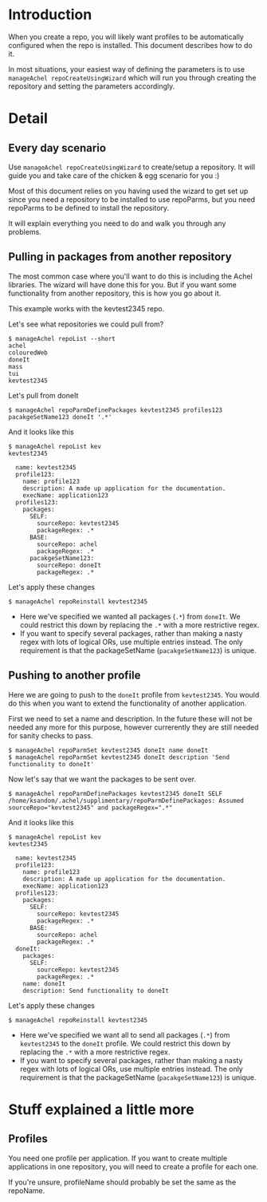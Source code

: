 # Introduction

When you create a repo, you will likely want profiles to be automatically configured when the repo is installed. This document describes how to do it.

In most situations, your easiest way of defining the parameters is to use `manageAchel repoCreateUsingWizard` which will run you through creating the repository and setting the parameters accordingly.

# Detail

## Every day scenario

Use `manageAchel repoCreateUsingWizard` to create/setup a repository. It will guide you and take care of the chicken & egg scenario for you :)

Most of this document relies on you having used the wizard to get set up since you need a repository to be installed to use repoParms, but you need repoParms to be defined to install the repository.

It will explain everything you need to do and walk you through any problems.

## Pulling in packages from another repository

The most common case where you'll want to do this is including the Achel libraries. The wizard will have done this for you. But if you want some functionality from another repository, this is how you go about it.

This example works with the kevtest2345 repo.

Let's see what repositories we could pull from?

    $ manageAchel repoList --short
    achel
    colouredWeb
    doneIt
    mass
    tui
    kevtest2345

Let's pull from doneIt

    $ manageAchel repoParmDefinePackages kevtest2345 profiles123 pacakgeSetName123 doneIt '.*'

And it looks like this

    $ manageAchel repoList kev
    kevtest2345
    
      name: kevtest2345
      profile123: 
        name: profile123
        description: A made up application for the documentation.
        execName: application123
      profiles123: 
        packages: 
          SELF: 
            sourceRepo: kevtest2345
            packageRegex: .*
          BASE: 
            sourceRepo: achel
            packageRegex: .*
          pacakgeSetName123: 
            sourceRepo: doneIt
            packageRegex: .*

Let's apply these changes

    $ manageAchel repoReinstall kevtest2345

* Here we've specified we wanted all packages (`.*`) from `doneIt`. We could restrict this down by replacing the `.*` with a more restrictive regex.
 * If you want to specify several packages, rather than making a nasty regex with lots of logical ORs, use multiple entries instead. The only requirement is that the packageSetName (`pacakgeSetName123`) is unique.

## Pushing to another profile

Here we are going to push to the `doneIt` profile from `kevtest2345`. You would do this when you want to extend the functionality of another application.

First we need to set a name and description. In the future these will not be needed any more for this purpose, however currerently they are still needed for sanity checks to pass.

    $ manageAchel repoParmSet kevtest2345 doneIt name doneIt
    $ manageAchel repoParmSet kevtest2345 doneIt description 'Send functionality to doneIt'

Now let's say that we want the packages to be sent over.

    $ manageAchel repoParmDefinePackages kevtest2345 doneIt SELF
    /home/ksandom/.achel/supplimentary/repoParmDefinePackages: Assumed sourceRepo="kevtest2345" and packageRegex=".*"

And it looks like this

    $ manageAchel repoList kev
    kevtest2345
    
      name: kevtest2345
      profile123: 
        name: profile123
        description: A made up application for the documentation.
        execName: application123
      profiles123: 
        packages: 
          SELF: 
            sourceRepo: kevtest2345
            packageRegex: .*
          BASE: 
            sourceRepo: achel
            packageRegex: .*
      doneIt: 
        packages: 
          SELF: 
            sourceRepo: kevtest2345
            packageRegex: .*
        name: doneIt
        description: Send functionality to doneIt

Let's apply these changes

    $ manageAchel repoReinstall kevtest2345

* Here we've specified we want all to send all packages (`.*`) from `kevtest2345` to the `doneIt` profile. We could restrict this down by replacing the `.*` with a more restrictive regex.
 * If you want to specify several packages, rather than making a nasty regex with lots of logical ORs, use multiple entries instead. The only requirement is that the packageSetName (`pacakgeSetName123`) is unique.

# Stuff explained a little more

## Profiles

You need one profile per application. If you want to create multiple applications in one repository, you will need to create a profile for each one.

If you're unsure, profileName should probably be set the same as the repoName.

